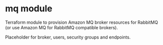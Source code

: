 # mq module

Terraform module to provision Amazon MQ broker resources for RabbitMQ (or use Amazon MQ for RabbitMQ compatible brokers).

Placeholder for broker, users, security groups and endpoints.
